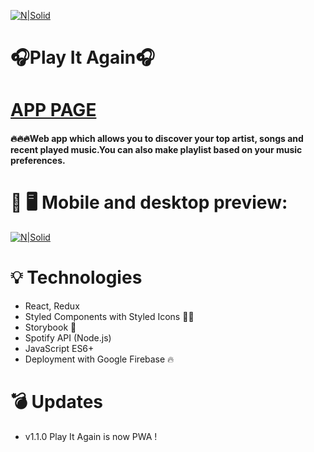 [![N|Solid](https://i.imgur.com/MiC3LSl.png)](https://playitagain.web.app/)
# 🎧Play It Again🎧

# [APP PAGE](https://playitagain.web.app/)

#### 🔥🔥🔥Web app which allows you to discover your top artist, songs and recent played music.You can also make playlist based on your music preferences.

# 📱 🖥 Mobile and desktop preview:
[![N|Solid](https://imgur.com/9ihuC3T.png)](https://playitagain.web.app/)

# 💡 Technologies
- React, Redux
- Styled Components with Styled Icons 💅🏼
- Storybook 📕
- Spotify API (Node.js)
- JavaScript ES6+ 
- Deployment with Google Firebase 🔥

# 💣 Updates

- v1.1.0 Play It Again is now PWA !
